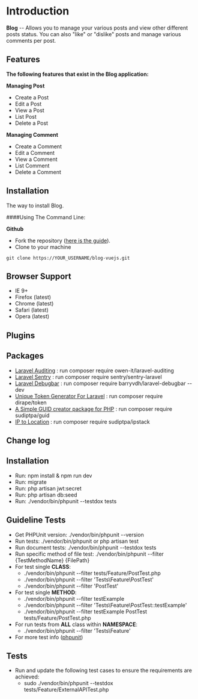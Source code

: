 Introduction
============

**Blog** -- Allows you to manage your various posts and view other different posts status. You can also "like" or "dislike" posts and manage various comments per post.

Features
------------------------------
**The following features that exist in the Blog application:**

**Managing Post**

- Create a Post
- Edit a Post
- View a Post
- List Post
- Delete a Post

**Managing Comment**

- Create a Comment
- Edit a Comment
- View a Comment
- List Comment
- Delete a Comment

Installation
------------
The way to install Blog.

####Using The Command Line:

**Github**

- Fork the repository ([here is the guide](https://help.github.com/articles/fork-a-repo/)).
- Clone to your machine 
```
git clone https://YOUR_USERNAME/blog-vuejs.git
```

Browser Support
---------------
- IE 9+
- Firefox (latest)
- Chrome (latest)
- Safari (latest)
- Opera (latest)


Plugins
---------

Packages
---------------
- [Laravel Auditing](https://packagist.org/packages/owen-it/laravel-auditing) : run composer require owen-it/laravel-auditing
- [Laravel Sentry](https://packagist.org/packages/sentry/sentry-laravel) : run composer require sentry/sentry-laravel
- [Laravel Debugbar](https://github.com/barryvdh/laravel-debugbar) : run composer require barryvdh/laravel-debugbar --dev
- [Unique Token Generator For Laravel](https://packagist.org/packages/dirape/token) : run composer require dirape/token
- [A Simple GUID creator package for PHP](https://github.com/sudiptpa/guid) : run composer require sudiptpa/guid
- [IP to Location](https://github.com/sudiptpa/ipstack) : run composer require sudiptpa/ipstack

Change log
----------


Installation
-------------
- Run: npm install & npm run dev
- Run: migrate
- Run: php artisan jwt:secret
- Run: php artisan db:seed
- Run: ./vendor/bin/phpunit --testdox tests

Guideline Tests
----------

- Get PHPUnit version: ./vendor/bin/phpunit --version
- Run tests: ./vendor/bin/phpunit or php artisan test
- Run document tests: ./vendor/bin/phpunit --testdox tests
- Run specific method of file test: ./vendor/bin/phpunit --filter {TestMethodName} {FilePath}
- For test single **CLASS**:
    - ./vendor/bin/phpunit --filter  tests/Feature/PostTest.php
    - ./vendor/bin/phpunit --filter 'Tests\\Feature\\PostTest'
    - ./vendor/bin/phpunit --filter 'PostTest' 
- For test single **METHOD**:
    - ./vendor/bin/phpunit --filter testExample 
    - ./vendor/bin/phpunit --filter 'Tests\\Feature\\PostTest::testExample'
    - ./vendor/bin/phpunit --filter testExample PostTest tests/Feature/PostTest.php
- For run tests from **ALL** class within **NAMESPACE**:
    - ./vendor/bin/phpunit --filter 'Tests\\Feature'
- For more test info ([phpunit](https://phpunit.readthedocs.io/en/7.3/textui.html#textui-examples-testcaseclass-php))

Tests
----------

- Run and update the following test cases to ensure the requirements are achieved:
    - sudo ./vendor/bin/phpunit --testdox  tests/Feature/ExternalAPITest.php
